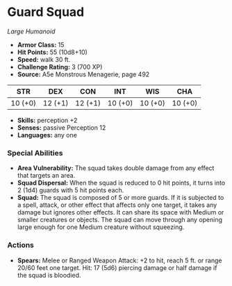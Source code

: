 # Guard Squad

*Large* *Humanoid*

- **Armor Class:** 15
- **Hit Points:** 55 (10d8+10)
- **Speed:** walk 30 ft.
- **Challenge Rating:** 3 (700 XP)
- **Source:** A5e Monstrous Menagerie, page 492

| STR | DEX | CON | INT | WIS | CHA |
| --- | --- | --- | --- | --- | --- |
| 10 (+0) | 12 (+1) | 12 (+1) | 10 (+0) | 10 (+0) | 10 (+0) |

- **Skills:** perception +2
- **Senses:** passive Perception 12
- **Languages:** any one

### Special Abilities

- **Area Vulnerability:** The squad takes double damage from any effect that targets an area.
- **Squad Dispersal:** When the squad is reduced to 0 hit points, it turns into 2 (1d4) guards with 5 hit points each.
- **Squad:** The squad is composed of 5 or more guards. If it is subjected to a spell, attack, or other effect that affects only one target, it takes any damage but ignores other effects. It can share its space with Medium or smaller creatures or objects. The squad can move through any opening large enough for one Medium creature without squeezing.

### Actions

- **Spears:** Melee or Ranged Weapon Attack: +2 to hit, reach 5 ft. or range 20/60 feet  one target. Hit: 17 (5d6) piercing damage  or half damage if the squad is bloodied.


